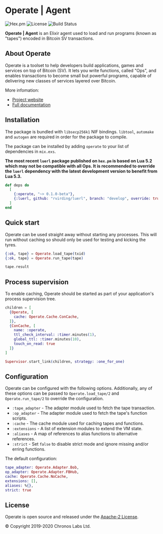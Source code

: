 # Operate | Agent

![Hex.pm](https://img.shields.io/hexpm/v/operate?color=informational)
![License](https://img.shields.io/github/license/operate-bsv/op_agent?color=informational)
![Build Status](https://img.shields.io/github/workflow/status/operate-bsv/op_agent/Elixir%20CI)

**Operate | Agent** is an Elixir agent used to load and run programs (known as "tapes") encoded in Bitcoin SV transactions.

## About Operate

Operate is a toolset to help developers build applications, games and services on top of Bitcoin (SV). It lets you write functions, called "Ops", and enables transactions to become small but powerful programs, capable of delivering new classes of services layered over Bitcoin.

More infomation:

* [Project website](https://www.operatebsv.org)
* [Full documentation](https://hexdocs.pm/operate)

## Installation

The package is bundled with `libsecp256k1` NIF bindings. `libtool`, `automake` and `autogen` are required in order for the package to compile.

The package can be installed by adding `operate` to your list of dependencies in `mix.exs`.

**The most recent `luerl` package published on `hex.pm` is based on Lua 5.2 which may not be compatible with all Ops. It is recommended to override the `luerl` dependency with the latest development version to benefit from Lua 5.3.**

```elixir
def deps do
  [
    {:operate, "~> 0.1.0-beta"},
    {:luerl, github: "rvirding/luerl", branch: "develop", override: true}
  ]
end
```

## Quick start

Operate can be used straight away without starting any processes. This will run without caching so should only be used for testing and kicking the tyres.

```elixir
{:ok, tape} = Operate.load_tape(txid)
{:ok, tape} = Operate.run_tape(tape)

tape.result
```

## Process supervision

To enable caching, Operate should be started as part of your application's process supervision tree.

```elixir
children = [
  {Operate, [
    cache: Operate.Cache.ConCache,
  ]},
  {ConCache, [
    name: :operate,
    ttl_check_interval: :timer.minutes(1),
    global_ttl: :timer.minutes(10),
    touch_on_read: true
  ]}
]

Supervisor.start_link(children, strategy: :one_for_one)
```

## Configuration

Operate can be configured with the following options. Additionally, any of these options can be passed to `Operate.load_tape/2` and `Operate.run_tape/2` to override the configuration.

* `:tape_adapter` - The adapter module used to fetch the tape transaction.
* `:op_adapter` - The adapter module used to fetch the tape's function scripts.
* `:cache` - The cache module used for caching tapes and functions.
* `:extensions` - A list of extension modules to extend the VM state.
* `:aliases` - A map of references to alias functions to alternative references.
* `:strict` - Set `false` to disable strict mode and ignore missing and/or erring functions.

The default configuration:

```elixir
tape_adapter: Operate.Adapter.Bob,
op_adapter: Operate.Adapter.FBHub,
cache: Operate.Cache.NoCache,
extensions: [],
aliases: %{},
strict: true
```

## License

Operate is open source and released under the [Apache-2 License](https://github.com/operate-bsv/op_agent/blob/master/LICENSE).

© Copyright 2019-2020 Chronos Labs Ltd.
